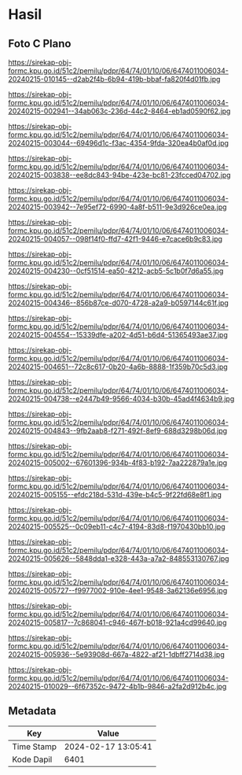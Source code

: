 # Hasil

## Foto C Plano

https://sirekap-obj-formc.kpu.go.id/51c2/pemilu/pdpr/64/74/01/10/06/6474011006034-20240215-010145--d2ab2f4b-6b94-419b-bbaf-fa820f4d01fb.jpg

https://sirekap-obj-formc.kpu.go.id/51c2/pemilu/pdpr/64/74/01/10/06/6474011006034-20240215-002941--34ab063c-236d-44c2-8464-eb1ad0590f62.jpg

https://sirekap-obj-formc.kpu.go.id/51c2/pemilu/pdpr/64/74/01/10/06/6474011006034-20240215-003044--69496d1c-f3ac-4354-9fda-320ea4b0af0d.jpg

https://sirekap-obj-formc.kpu.go.id/51c2/pemilu/pdpr/64/74/01/10/06/6474011006034-20240215-003838--ee8dc843-94be-423e-bc81-23fcced04702.jpg

https://sirekap-obj-formc.kpu.go.id/51c2/pemilu/pdpr/64/74/01/10/06/6474011006034-20240215-003942--7e95ef72-6990-4a8f-b511-9e3d926ce0ea.jpg

https://sirekap-obj-formc.kpu.go.id/51c2/pemilu/pdpr/64/74/01/10/06/6474011006034-20240215-004057--098f14f0-ffd7-42f1-9446-e7cace6b9c83.jpg

https://sirekap-obj-formc.kpu.go.id/51c2/pemilu/pdpr/64/74/01/10/06/6474011006034-20240215-004230--0cf51514-ea50-4212-acb5-5c1b0f7d6a55.jpg

https://sirekap-obj-formc.kpu.go.id/51c2/pemilu/pdpr/64/74/01/10/06/6474011006034-20240215-004346--856b87ce-d070-4728-a2a9-b0597144c61f.jpg

https://sirekap-obj-formc.kpu.go.id/51c2/pemilu/pdpr/64/74/01/10/06/6474011006034-20240215-004554--15339dfe-a202-4d51-b6d4-51365493ae37.jpg

https://sirekap-obj-formc.kpu.go.id/51c2/pemilu/pdpr/64/74/01/10/06/6474011006034-20240215-004651--72c8c617-0b20-4a6b-8888-1f359b70c5d3.jpg

https://sirekap-obj-formc.kpu.go.id/51c2/pemilu/pdpr/64/74/01/10/06/6474011006034-20240215-004738--e2447b49-9566-4034-b30b-45ad4f4634b9.jpg

https://sirekap-obj-formc.kpu.go.id/51c2/pemilu/pdpr/64/74/01/10/06/6474011006034-20240215-004843--9fb2aab8-f271-492f-8ef9-688d3298b06d.jpg

https://sirekap-obj-formc.kpu.go.id/51c2/pemilu/pdpr/64/74/01/10/06/6474011006034-20240215-005002--67601396-934b-4f83-b192-7aa222879a1e.jpg

https://sirekap-obj-formc.kpu.go.id/51c2/pemilu/pdpr/64/74/01/10/06/6474011006034-20240215-005155--efdc218d-531d-439e-b4c5-9f22fd68e8f1.jpg

https://sirekap-obj-formc.kpu.go.id/51c2/pemilu/pdpr/64/74/01/10/06/6474011006034-20240215-005525--0c09eb11-c4c7-4194-83d8-f1970430bb10.jpg

https://sirekap-obj-formc.kpu.go.id/51c2/pemilu/pdpr/64/74/01/10/06/6474011006034-20240215-005626--5848dda1-e328-443a-a7a2-848553130767.jpg

https://sirekap-obj-formc.kpu.go.id/51c2/pemilu/pdpr/64/74/01/10/06/6474011006034-20240215-005727--f9977002-910e-4ee1-9548-3a62136e6956.jpg

https://sirekap-obj-formc.kpu.go.id/51c2/pemilu/pdpr/64/74/01/10/06/6474011006034-20240215-005817--7c868041-c946-467f-b018-921a4cd99640.jpg

https://sirekap-obj-formc.kpu.go.id/51c2/pemilu/pdpr/64/74/01/10/06/6474011006034-20240215-005936--5e93908d-667a-4822-af21-1dbff2714d38.jpg

https://sirekap-obj-formc.kpu.go.id/51c2/pemilu/pdpr/64/74/01/10/06/6474011006034-20240215-010029--6f67352c-9472-4b1b-9846-a2fa2d912b4c.jpg


## Metadata

| Key        | Value               |
| ---------- | ------------------- |
| Time Stamp | 2024-02-17 13:05:41 |
| Kode Dapil | 6401                |



